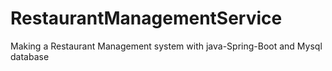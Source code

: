 # RestaurantManagementService
Making a Restaurant Management system with java-Spring-Boot and Mysql database
